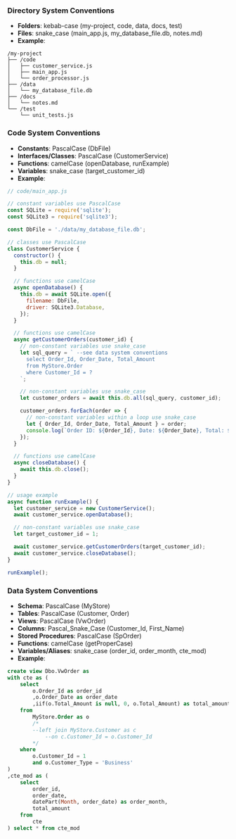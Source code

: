 ### Directory System Conventions
- **Folders**: kebab-case (my-project, code, data, docs, test)
- **Files**: snake_case (main_app.js, my_database_file.db, notes.md)
- **Example**:
```
/my-project
├── /code
│   ├── customer_service.js
│   ├── main_app.js
│   └── order_processor.js
├── /data
│   └── my_database_file.db
├── /docs
│   └── notes.md
└── /test
    └── unit_tests.js
```

### Code System Conventions
- **Constants**: PascalCase (DbFile)
- **Interfaces/Classes**: PascalCase (CustomerService)
- **Functions**: camelCase (openDatabase, runExample)
- **Variables**: snake_case (target_customer_id)
- **Example**:
```javascript
// code/main_app.js

// constant variables use PascalCase
const SQLite = require('sqlite');
const SQLite3 = require('sqlite3');

const DbFile = './data/my_database_file.db';

// classes use PascalCase
class CustomerService {
  constructor() {
    this.db = null;
  }

  // functions use camelCase
  async openDatabase() {
    this.db = await SQLite.open({
      filename: DbFile,
      driver: SQLite3.Database,
    });
  }

  // functions use camelCase
  async getCustomerOrders(customer_id) {
    // non-constant variables use snake_case
    let sql_query = ` --see data system conventions
      select Order_Id, Order_Date, Total_Amount
      from MyStore.Order
      where Customer_Id = ?
    `;

    // non-constant variables use snake_case
    let customer_orders = await this.db.all(sql_query, customer_id);

    customer_orders.forEach(order => {
      // non-constant variables within a loop use snake_case
      let { Order_Id, Order_Date, Total_Amount } = order;
      console.log(`Order ID: ${Order_Id}, Date: ${Order_Date}, Total: ${Total_Amount}`);
    });
  }

  // functions use camelCase
  async closeDatabase() {
    await this.db.close();
  }
}

// usage example
async function runExample() {
  let customer_service = new CustomerService();
  await customer_service.openDatabase();

  // non-constant variables use snake_case
  let target_customer_id = 1;

  await customer_service.getCustomerOrders(target_customer_id);
  await customer_service.closeDatabase();
}

runExample();
```

### Data System Conventions
- **Schema**: PascalCase (MyStore)
- **Tables**: PascalCase (Customer, Order)
- **Views**: PascalCase (VwOrder)
- **Columns**: Pascal_Snake_Case (Customer_Id, First_Name)
- **Stored Procedures**: PascalCase (SpOrder)
- **Functions**: camelCase (getProperCase)
- **Variables/Aliases**: snake_case (order_id, order_month, cte_mod)
- **Example**:
```sql
create view Dbo.VwOrder as
with cte as (
	select
		o.Order_Id as order_id
		,o.Order_Date as order_date
		,iif(o.Total_Amount is null, 0, o.Total_Amount) as total_amount
	from
		MyStore.Order as o
		/*
		--left join MyStore.Customer as c
			--on c.Customer_Id = o.Customer_Id
		*/
	where
		o.Customer_Id = 1
		and o.Customer_Type = 'Business'
)
,cte_mod as (
	select
		order_id,
		order_date,
		datePart(Month, order_date) as order_month,
		total_amount
	from
		cte
) select * from cte_mod
```
